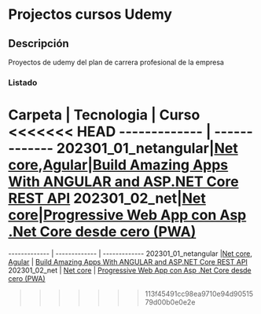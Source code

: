 # Projectos cursos Udemy 

## Descripción
Proyectos de udemy del plan de carrera profesional  de la empresa

### Listado

Carpeta  | Tecnologia  | Curso
<<<<<<< HEAD
------------- | -------------
202301_01_netangular|[Net core](https://dotnet.microsoft.com/en-us/),[Agular](ttps://angular.io/)|[Build Amazing Apps With ANGULAR and ASP.NET Core REST API](https://www.udemy.com/course/desarrollando-aplicaciones-en-angular-y-aspnet-core/)
202301_02_net|[Net core](https://dotnet.microsoft.com/en-us/)|[Progressive Web App con Asp .Net Core desde cero (PWA)](https://www.udemy.com/course/progressive-web-app-con-asp-net-core-desde-cero-pwa/)
=======
------------- | ------------- | -------------
202301_01_netangular |[Net core](https://dotnet.microsoft.com/en-us/), [Agular](https://angular.io/) | [Build Amazing Apps With ANGULAR and ASP.NET Core REST API](https://www.udemy.com/course/desarrollando-aplicaciones-en-angular-y-aspnet-core/)
202301_02_net | [Net core](https://dotnet.microsoft.com/en-us/) | [Progressive Web App con Asp .Net Core desde cero (PWA)](https://www.udemy.com/course/progressive-web-app-con-asp-net-core-desde-cero-pwa/)
>>>>>>> 113f45491cc98ea9710e94d9051579d00b0e0e2e
